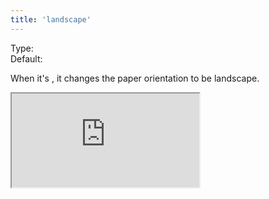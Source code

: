 ```yaml
---
title: 'landscape'
--- 
```


Type: <Type children='<boolean>'/><br/>
Default: <Type children='true'/>

When it's <Type children='true'/>, it changes the paper orientation to be landscape.

<Iframe
  src="https://api.microlink.io/?url=https://www.algolia.com&pdf&landscape&embed=pdf.url"
/>

<MultiCodeEditor languages={{
  Shell: `microlink-api https://www.algolia.com&pdf&landscape`,
  'Node.js': `const mql = require('@microlink/mql')
 
module.exports = async () => {
  const { status, data, response } = await mql(
    'https://www.algolia.com', { 
      pdf: true,
      landscape: true
  })
  console.log(status, data)
}
  `
  }} 
/>
